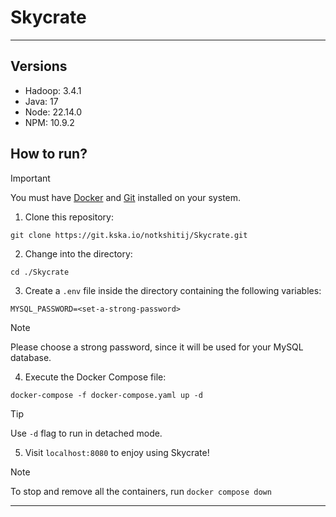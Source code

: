 # Skycrate

---

## Versions
- Hadoop: 3.4.1
- Java: 17
- Node: 22.14.0
- NPM: 10.9.2

## How to run?

> [!IMPORTANT]
> You must have [Docker](https://www.docker.com/products/docker-desktop/) and [Git](https://git-scm.com/) installed on your system.

1. Clone this repository:

```shell
git clone https://git.kska.io/notkshitij/Skycrate.git
```

2. Change into the directory:

```shell
cd ./Skycrate
```

3. Create a `.env` file inside the directory containing the following variables:

```env
MYSQL_PASSWORD=<set-a-strong-password>
```

> [!NOTE]
> Please choose a strong password, since it will be used for your MySQL database.

4. Execute the Docker Compose file:

```shell
docker-compose -f docker-compose.yaml up -d
```

> [!TIP]
> Use `-d` flag to run in detached mode.

5. Visit `localhost:8080` to enjoy using Skycrate!

> [!NOTE]
> To stop and remove all the containers, run `docker compose down`

---
